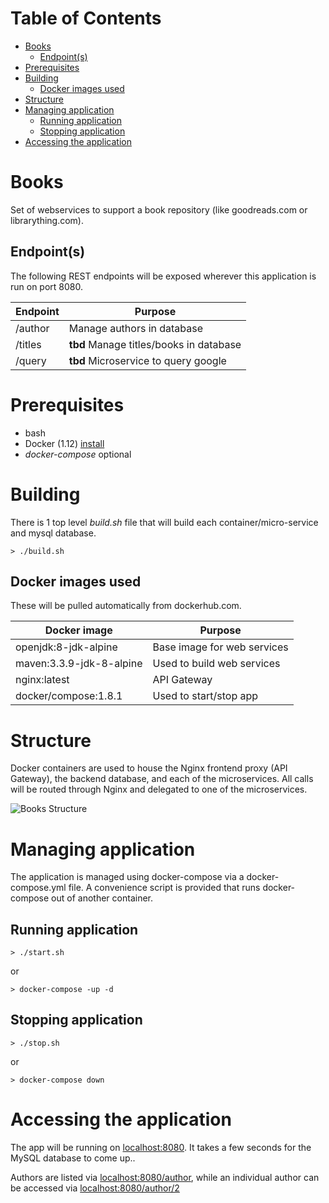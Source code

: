 Table of Contents
=================

   * [Books](#books)
      * [Endpoint(s)](#endpoints)
   * [Prerequisites](#prerequisites)
   * [Building](#building)
      * [Docker images used](#docker-images-used)
   * [Structure](#structure)
   * [Managing application](#managing-application)
      * [Running application](#running-application)
      * [Stopping application](#stopping-application)
   * [Accessing the application](#accessing-the-application)

# Books
Set of webservices to support a book repository (like goodreads.com or librarything.com). 

## Endpoint(s)
The following REST endpoints will be exposed wherever this application is run on port 8080.

Endpoint | Purpose
--- | ---
/author | Manage authors in database
/titles | **tbd** Manage titles/books in database
/query | **tbd** Microservice to query google|amazon for books and authors

# Prerequisites

* bash
* Docker (1.12) [install](https://docs.docker.com/engine/installation/)
* _docker-compose_ optional


# Building

There is 1 top level *build.sh* file that will build each container/micro-service and mysql database.
```
> ./build.sh
```


## Docker images used

These will be pulled automatically from dockerhub.com.

Docker image | Purpose
--- | ---
openjdk:8-jdk-alpine | Base image for web services
maven:3.3.9-jdk-8-alpine  | Used to build web services
nginx:latest | API Gateway
docker/compose:1.8.1 | Used to start/stop app

# Structure

Docker containers are used to house the Nginx frontend proxy (API Gateway), the backend database, and each of the microservices. All calls will be routed through Nginx and delegated to one of the microservices.

![Books Structure](https://github.com/hipposareevil/books/blob/master/structure.png)

# Managing application

The application is managed using docker-compose via a docker-compose.yml file. A convenience script is provided that runs docker-compose out of another container.

## Running application
```
> ./start.sh
```
or
```
> docker-compose -up -d
```


## Stopping application
```
> ./stop.sh
```
or
```
> docker-compose down
```

# Accessing the application

The app will be running on [localhost:8080](http://localhost:8080). It takes a few seconds for the MySQL database to come up..

Authors are listed via [localhost:8080/author](http://localhost:8080/author), while an individual author can be accessed via [localhost:8080/author/2](http://localhost:8080/author/2)




